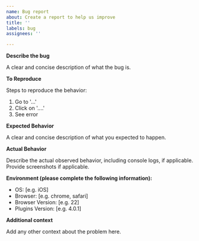 ```yaml
---
name: Bug report
about: Create a report to help us improve
title: ''
labels: bug
assignees: ''

---
```


**Describe the bug**

A clear and concise description of what the bug is.

**To Reproduce**

Steps to reproduce the behavior:

1. Go to '...'
2. Click on '....'
3. See error

**Expected Behavior**

A clear and concise description of what you expected to happen.

**Actual Behavior**

Describe the actual observed behavior, including console logs, if applicable. Provide screenshots if applicable.

**Environment (please complete the following information):**

 - OS: [e.g. iOS]
 - Browser: [e.g. chrome, safari]
 - Browser Version: [e.g. 22]
 - Plugins Version: [e.g. 4.0.1]

**Additional context**

Add any other context about the problem here.
